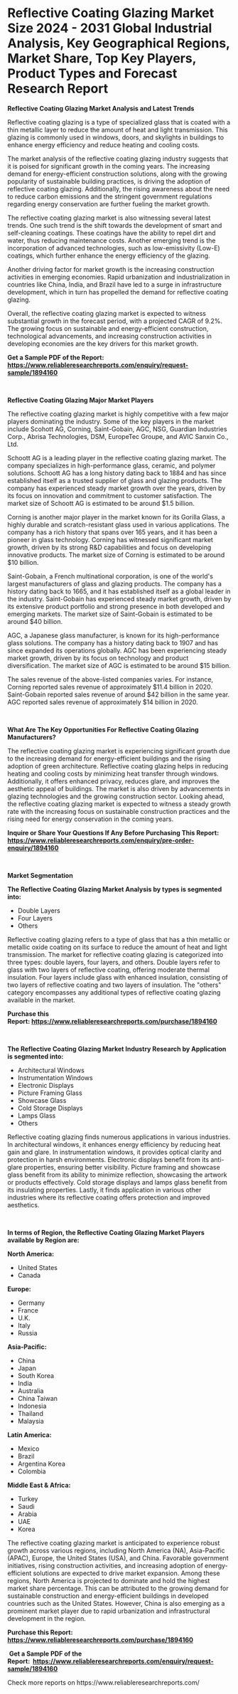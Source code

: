 <p><h1>Reflective Coating Glazing Market Size 2024 - 2031 Global Industrial Analysis, Key Geographical Regions, Market Share, Top Key Players, Product Types and Forecast Research Report</h1></p><p><strong>Reflective Coating Glazing Market Analysis and Latest Trends</strong></p>
<p><p>Reflective coating glazing is a type of specialized glass that is coated with a thin metallic layer to reduce the amount of heat and light transmission. This glazing is commonly used in windows, doors, and skylights in buildings to enhance energy efficiency and reduce heating and cooling costs.</p><p>The market analysis of the reflective coating glazing industry suggests that it is poised for significant growth in the coming years. The increasing demand for energy-efficient construction solutions, along with the growing popularity of sustainable building practices, is driving the adoption of reflective coating glazing. Additionally, the rising awareness about the need to reduce carbon emissions and the stringent government regulations regarding energy conservation are further fueling the market growth.</p><p>The reflective coating glazing market is also witnessing several latest trends. One such trend is the shift towards the development of smart and self-cleaning coatings. These coatings have the ability to repel dirt and water, thus reducing maintenance costs. Another emerging trend is the incorporation of advanced technologies, such as low-emissivity (Low-E) coatings, which further enhance the energy efficiency of the glazing.</p><p>Another driving factor for market growth is the increasing construction activities in emerging economies. Rapid urbanization and industrialization in countries like China, India, and Brazil have led to a surge in infrastructure development, which in turn has propelled the demand for reflective coating glazing.</p><p>Overall, the reflective coating glazing market is expected to witness substantial growth in the forecast period, with a projected CAGR of 9.2%. The growing focus on sustainable and energy-efficient construction, technological advancements, and increasing construction activities in developing economies are the key drivers for this market growth.</p></p>
<p><strong>Get a Sample PDF of the Report:&nbsp; <a href="https://www.reliableresearchreports.com/enquiry/request-sample/1894160">https://www.reliableresearchreports.com/enquiry/request-sample/1894160</a></strong></p>
<p>&nbsp;</p>
<p><strong>Reflective Coating Glazing Major Market Players</strong></p>
<p><p>The reflective coating glazing market is highly competitive with a few major players dominating the industry. Some of the key players in the market include Scohott AG, Corning, Saint-Gobain, AGC, NSG, Guardian Industries Corp., Abrisa Technologies, DSM, EuropeTec Groupe, and AVIC Sanxin Co., Ltd.</p><p>Schoott AG is a leading player in the reflective coating glazing market. The company specializes in high-performance glass, ceramic, and polymer solutions. Schoott AG has a long history dating back to 1884 and has since established itself as a trusted supplier of glass and glazing products. The company has experienced steady market growth over the years, driven by its focus on innovation and commitment to customer satisfaction. The market size of Schoott AG is estimated to be around $1.5 billion.</p><p>Corning is another major player in the market known for its Gorilla Glass, a highly durable and scratch-resistant glass used in various applications. The company has a rich history that spans over 165 years, and it has been a pioneer in glass technology. Corning has witnessed significant market growth, driven by its strong R&D capabilities and focus on developing innovative products. The market size of Corning is estimated to be around $10 billion.</p><p>Saint-Gobain, a French multinational corporation, is one of the world's largest manufacturers of glass and glazing products. The company has a history dating back to 1665, and it has established itself as a global leader in the industry. Saint-Gobain has experienced steady market growth, driven by its extensive product portfolio and strong presence in both developed and emerging markets. The market size of Saint-Gobain is estimated to be around $40 billion.</p><p>AGC, a Japanese glass manufacturer, is known for its high-performance glass solutions. The company has a history dating back to 1907 and has since expanded its operations globally. AGC has been experiencing steady market growth, driven by its focus on technology and product diversification. The market size of AGC is estimated to be around $15 billion.</p><p>The sales revenue of the above-listed companies varies. For instance, Corning reported sales revenue of approximately $11.4 billion in 2020. Saint-Gobain reported sales revenue of around $42 billion in the same year. AGC reported sales revenue of approximately $14 billion in 2020.</p></p>
<p>&nbsp;</p>
<p><strong>What Are The Key Opportunities For Reflective Coating Glazing Manufacturers?</strong></p>
<p><p>The reflective coating glazing market is experiencing significant growth due to the increasing demand for energy-efficient buildings and the rising adoption of green architecture. Reflective coating glazing helps in reducing heating and cooling costs by minimizing heat transfer through windows. Additionally, it offers enhanced privacy, reduces glare, and improves the aesthetic appeal of buildings. The market is also driven by advancements in glazing technologies and the growing construction sector. Looking ahead, the reflective coating glazing market is expected to witness a steady growth rate with the increasing focus on sustainable construction practices and the rising need for energy conservation in the coming years.</p></p>
<p><strong>Inquire or Share Your Questions If Any Before Purchasing This Report: <a href="https://www.reliableresearchreports.com/enquiry/pre-order-enquiry/1894160">https://www.reliableresearchreports.com/enquiry/pre-order-enquiry/1894160</a></strong></p>
<p>&nbsp;</p>
<p><strong>Market Segmentation</strong></p>
<p><strong>The Reflective Coating Glazing Market Analysis by types is segmented into:</strong></p>
<p><ul><li>Double Layers</li><li>Four Layers</li><li>Others</li></ul></p>
<p><p>Reflective coating glazing refers to a type of glass that has a thin metallic or metallic oxide coating on its surface to reduce the amount of heat and light transmission. The market for reflective coating glazing is categorized into three types: double layers, four layers, and others. Double layers refer to glass with two layers of reflective coating, offering moderate thermal insulation. Four layers include glass with enhanced insulation, consisting of two layers of reflective coating and two layers of insulation. The "others" category encompasses any additional types of reflective coating glazing available in the market.</p></p>
<p><strong>Purchase this Report:&nbsp;<a href="https://www.reliableresearchreports.com/purchase/1894160">https://www.reliableresearchreports.com/purchase/1894160</a></strong></p>
<p>&nbsp;</p>
<p><strong>The Reflective Coating Glazing Market Industry Research by Application is segmented into:</strong></p>
<p><ul><li>Architectural Windows</li><li>Instrumentation Windows</li><li>Electronic Displays</li><li>Picture Framing Glass</li><li>Showcase Glass</li><li>Cold Storage Displays</li><li>Lamps Glass</li><li>Others</li></ul></p>
<p><p>Reflective coating glazing finds numerous applications in various industries. In architectural windows, it enhances energy efficiency by reducing heat gain and glare. In instrumentation windows, it provides optical clarity and protection in harsh environments. Electronic displays benefit from its anti-glare properties, ensuring better visibility. Picture framing and showcase glass benefit from its ability to minimize reflection, showcasing the artwork or products effectively. Cold storage displays and lamps glass benefit from its insulating properties. Lastly, it finds application in various other industries where its reflective coating offers protection and improved aesthetics.</p></p>
<p>&nbsp;</p>
<p><strong>In terms of Region, the Reflective Coating Glazing Market Players available by Region are:</strong></p>
<p>
    <p> <strong> North America: </strong>
        <ul>
            <li>United States</li>
            <li>Canada</li>
        </ul>
        </p> 
    <p> <strong> Europe: </strong>
        <ul>
            <li>Germany</li>
            <li>France</li>
            <li>U.K.</li>
            <li>Italy</li>
            <li>Russia</li>
        </ul>
        </p> 
    <p> <strong> Asia-Pacific: </strong>
        <ul>
            <li>China</li>
            <li>Japan</li>
            <li>South Korea</li>
            <li>India</li>
            <li>Australia</li>
            <li>China Taiwan</li>
            <li>Indonesia</li>
            <li>Thailand</li>
            <li>Malaysia</li>
        </ul>
        </p> 
    <p> <strong> Latin America: </strong>
        <ul>
            <li>Mexico</li>
            <li>Brazil</li>
            <li>Argentina Korea</li>
            <li>Colombia</li>
        </ul>
        </p> 
    <p> <strong> Middle East & Africa: </strong>
        <ul>
            <li>Turkey</li>
            <li>Saudi</li>
            <li>Arabia</li>
            <li>UAE</li>
            <li>Korea</li>
        </ul>
    </p>
    </p>
<p><p>The reflective coating glazing market is anticipated to experience robust growth across various regions, including North America (NA), Asia-Pacific (APAC), Europe, the United States (USA), and China. Favorable government initiatives, rising construction activities, and increasing adoption of energy-efficient solutions are expected to drive market expansion. Among these regions, North America is projected to dominate and hold the highest market share percentage. This can be attributed to the growing demand for sustainable construction and energy-efficient buildings in developed countries such as the United States. However, China is also emerging as a prominent market player due to rapid urbanization and infrastructural development in the region.</p></p>
<p><strong>Purchase this Report: <a href="https://www.reliableresearchreports.com/purchase/1894160">https://www.reliableresearchreports.com/purchase/1894160</a></strong></p>
<p>&nbsp;<strong>Get a Sample PDF of the Report:&nbsp;&nbsp;<a href="https://www.reliableresearchreports.com/enquiry/request-sample/1894160">https://www.reliableresearchreports.com/enquiry/request-sample/1894160</a></strong></p>
<p><strong></strong></p>
<p>Check more reports on https://www.reliableresearchreports.com/</p>